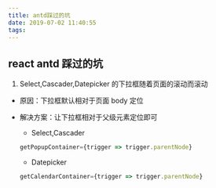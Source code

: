 ```yaml
---
title: antd踩过的坑
date: 2019-07-02 11:40:55
tags:
---
```


## react antd 踩过的坑

1. Select,Cascader,Datepicker 的下拉框随着页面的滚动而滚动

- 原因：下拉框默认相对于页面 body 定位
- 解决方案：让下拉框相对于父级元素定位即可

  - Select,Cascader

  ```javascript
  getPopupContainer={trigger => trigger.parentNode}
  ```

  - Datepicker

  ```javascript
  getCalendarContainer={trigger => trigger.parentNode}
  ```
